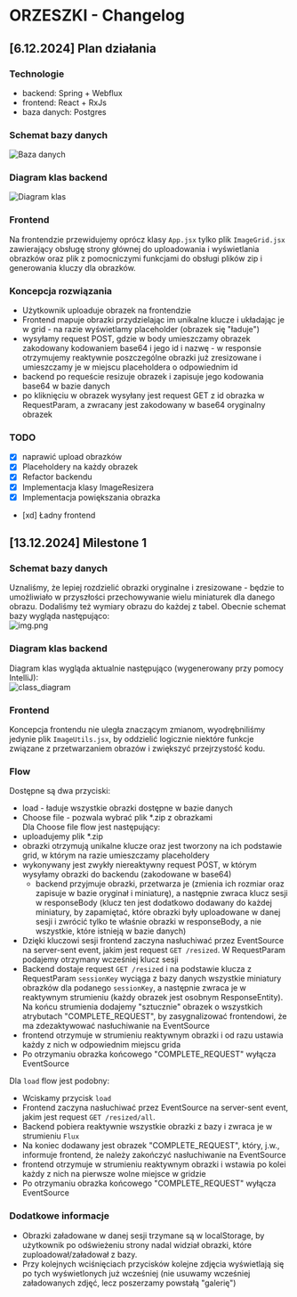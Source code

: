 # ORZESZKI - Changelog

## [6.12.2024] Plan działania
### Technologie
- backend: Spring + Webflux 
- frontend: React + RxJs
- baza danych: Postgres
  
### Schemat bazy danych

![Baza danych](./images/Screenshot%202024-12-06%20at%2013-42-15%20Vertabelo%20-%20image-resizer.png)

### Diagram klas backend

![Diagram klas](./images/class_diagram.png)

### Frontend
Na frontendzie przewidujemy oprócz klasy `App.jsx` tylko plik `ImageGrid.jsx` zawierający obsługę strony głównej do uploadowania i wyświetlania obrazków oraz plik z pomocniczymi funkcjami do obsługi plików zip i generowania kluczy dla obrazków.

### Koncepcja rozwiązania
- Użytkownik uploaduje obrazek na frontendzie
- Frontend mapuje obrazki przydzielając im unikalne klucze i układając je w grid - na razie wyświetlamy placeholder (obrazek się "ładuje")
- wysyłamy request POST, gdzie w body umieszczamy obrazek zakodowany kodowaniem base64 i jego id i nazwę - w responsie otrzymujemy reaktywnie poszczególne obrazki już zresizowane i umieszczamy je w miejscu placeholdera o odpowiednim id
- backend po requeście resizuje obrazek i zapisuje jego kodowania base64 w bazie danych
- po kliknięciu w obrazek wysyłany jest request GET z id obrazka w RequestParam, a zwracany jest zakodowany w base64 oryginalny obrazek

### TODO
- [x] naprawić upload obrazków 
- [x] Placeholdery na każdy obrazek
- [x] Refactor backendu
- [x] Implementacja klasy ImageResizera
- [x] Implementacja powiększania obrazka
- [xd] Ładny frontend

## [13.12.2024] Milestone 1
### Schemat bazy danych
Uznaliśmy, że lepiej rozdzielić obrazki oryginalne i zresizowane - będzie to umożliwiało w przyszłości przechowywanie 
wielu miniaturek dla danego obrazu. Dodaliśmy też wymiary obrazu do każdej z tabel. Obecnie schemat bazy wygląda następująco:   
![img.png](images/database_13_12_2024.png)

### Diagram klas backend
Diagram klas wygląda aktualnie następująco (wygenerowany przy pomocy IntelliJ):   
![class_diagram](images/class_diagram_13_12_2024.png)

### Frontend
Koncepcja frontendu nie uległa znaczącym zmianom, wyodrębniliśmy jedynie plik `ImageUtils.jsx`, by oddzielić logicznie 
niektóre funkcje związane z przetwarzaniem obrazów i zwiększyć przejrzystość kodu.

### Flow
Dostępne są dwa przyciski:
   - load - ładuje wszystkie obrazki dostępne w bazie danych
   - Choose file - pozwala wybrać plik *.zip z obrazkami     
Dla Choose file flow jest następujący:
   - uploadujemy plik *.zip
   - obrazki otrzymują unikalne klucze oraz jest tworzony na 
ich podstawie grid, w którym na razie umieszczamy placeholdery
   - wykonywany jest zwykły niereaktywny request POST, w którym wysyłamy obrazki do backendu (zakodowane w base64)
     - backend przyjmuje obrazki, przetwarza je (zmienia ich rozmiar oraz zapisuje w bazie oryginał i miniaturę), a następnie 
      zwraca klucz sesji w responseBody (klucz ten jest dodatkowo dodawany do każdej miniatury, by zapamiętać, które obrazki 
    były uploadowane w danej sesji i zwrócić tylko te właśnie obrazki w responseBody, a nie wszystkie, które istnieją w bazie danych)
   - Dzięki kluczowi sesji frontend zaczyna nasłuchiwać przez EventSource na server-sent event, jakim jest request `GET /resized`. 
W RequestParam podajemy otrzymany wcześniej klucz sesji
   - Backend dostaje request `GET /resized` i na podstawie klucza z RequestParam `sessionKey` wyciąga z bazy danych wszystkie 
miniatury obrazków dla podanego `sessionKey`, a następnie zwraca je w reaktywnym strumieniu (każdy obrazek jest osobnym ResponseEntity).
Na końcu strumienia dodajemy "sztucznie" obrazek o wszystkich atrybutach "COMPLETE_REQUEST", by zasygnalizować frontendowi, 
że ma zdezaktywować nasłuchiwanie na EventSource
   - frontend otrzymuje w strumieniu reaktywnym obrazki i od razu ustawia każdy z nich w odpowiednim miejscu grida
   - Po otrzymaniu obrazka końcowego "COMPLETE_REQUEST" wyłącza EventSource  

Dla `load` flow jest podobny:
- Wciskamy przycisk `load`
- Frontend zaczyna nasłuchiwać przez EventSource na server-sent event, jakim jest request `GET /resized/all`.
- Backend pobiera reaktywnie wszystkie obrazki z bazy i zwraca je w strumieniu `Flux`
- Na koniec dodawany jest obrazek "COMPLETE_REQUEST", który, j.w., informuje frontend, że należy zakończyć nasłuchiwanie 
na EventSource
- frontend otrzymuje w strumieniu reaktywnym obrazki i wstawia po kolei każdy z nich na pierwsze wolne miejsce w gridzie
- Po otrzymaniu obrazka końcowego "COMPLETE_REQUEST" wyłącza EventSource

### Dodatkowe informacje
- Obrazki załadowane w danej sesji trzymane są w localStorage, by użytkownik po odświeżeniu strony nadal widział obrazki, 
które zuploadował/załadował z bazy.
- Przy kolejnych wciśnięciach przycisków kolejne zdjęcia wyświetlają się po tych wyświetlonych już wcześniej 
(nie usuwamy wcześniej załadowanych zdjęć, lecz poszerzamy powstałą "galerię")